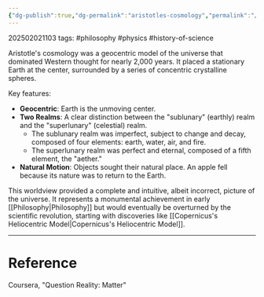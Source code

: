 ```yaml
---
{"dg-publish":true,"dg-permalink":"aristotles-cosmology","permalink":"/aristotles-cosmology/"}
---
```



202502021103
tags: #philosophy #physics #history-of-science

Aristotle's cosmology was a geocentric model of the universe that dominated Western thought for nearly 2,000 years. It placed a stationary Earth at the center, surrounded by a series of concentric crystalline spheres.

Key features:

- **Geocentric**: Earth is the unmoving center.
- **Two Realms**: A clear distinction between the "sublunary" (earthly) realm and the "superlunary" (celestial) realm.
  - The sublunary realm was imperfect, subject to change and decay, composed of four elements: earth, water, air, and fire.
  - The superlunary realm was perfect and eternal, composed of a fifth element, the "aether."
- **Natural Motion**: Objects sought their natural place. An apple fell because its nature was to return to the Earth.

This worldview provided a complete and intuitive, albeit incorrect, picture of the universe. It represents a monumental achievement in early [[Philosophy\|Philosophy]] but would eventually be overturned by the scientific revolution, starting with discoveries like [[Copernicus's Heliocentric Model\|Copernicus's Heliocentric Model]].

---

# Reference

Coursera, "Question Reality: Matter"
